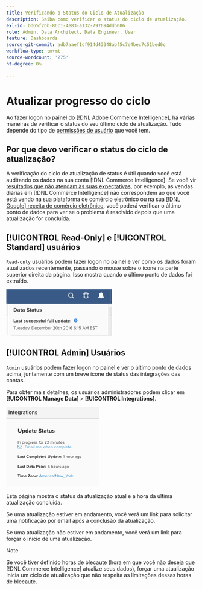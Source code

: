 ```yaml
---
title: Verificando o Status do Ciclo de Atualização
description: Saiba como verificar o status do ciclo de atualização.
exl-id: bd65f2bb-86c1-4e83-a132-797694ddb086
role: Admin, Data Architect, Data Engineer, User
feature: Dashboards
source-git-commit: adb7aaef1cf914d43348abf5c7e4bec7c51bed0c
workflow-type: tm+mt
source-wordcount: '275'
ht-degree: 0%

---
```


# Atualizar progresso do ciclo

Ao fazer logon no painel do [!DNL Adobe Commerce Intelligence], há várias maneiras de verificar o status do seu último ciclo de atualização. Tudo depende do tipo de [permissões de usuário](../administrator/user-management/user-management.md) que você tem.

## Por que devo verificar o status do ciclo de atualização?

A verificação do ciclo de atualização de status é útil quando você está auditando os dados na sua conta [!DNL Commerce Intelligence]. Se você vir [resultados que não atendam às suas expectativas](../data-analyst/data-warehouse-mgr/data-and-updates-faq.md), por exemplo, as vendas diárias em [!DNL Commerce Intelligence] não correspondem ao que você está vendo na sua plataforma de comércio eletrônico ou na sua [[!DNL Google] receita de comércio eletrônico](https://experienceleague.adobe.com/docs/commerce-knowledge-base/kb/troubleshooting/miscellaneous/diagnosing-google-ecommerce-revenue-discrepancies.html), você poderá verificar o último ponto de dados para ver se o problema é resolvido depois que uma atualização for concluída.

## [!UICONTROL Read-Only] e [!UICONTROL Standard] usuários

`Read-only` usuários podem fazer logon no painel e ver como os dados foram atualizados recentemente, passando o mouse sobre o ícone na parte superior direita da página. Isso mostra quando o último ponto de dados foi extraído.

![](../../mbi/assets/last-success-data.png)

## [!UICONTROL Admin] Usuários

`Admin` usuários podem fazer logon no painel e ver o último ponto de dados acima, juntamente com um breve ícone de status das integrações das contas.

Para obter mais detalhes, os usuários administradores podem clicar em **[!UICONTROL Manage Data]** > **[!UICONTROL Integrations]**.

![](../../mbi/assets/detail-manage-data-integrations.png)

Esta página mostra o status da atualização atual e a hora da última atualização concluída.

Se uma atualização estiver em andamento, você verá um link para solicitar uma notificação por email após a conclusão da atualização.

Se uma atualização não estiver em andamento, você verá um link para forçar o início de uma atualização.

>[!NOTE]
>
>Se você tiver definido horas de blecaute (hora em que você não deseja que [!DNL Commerce Intelligence] atualize seus dados), forçar uma atualização inicia um ciclo de atualização que não respeita as limitações dessas horas de blecaute.
